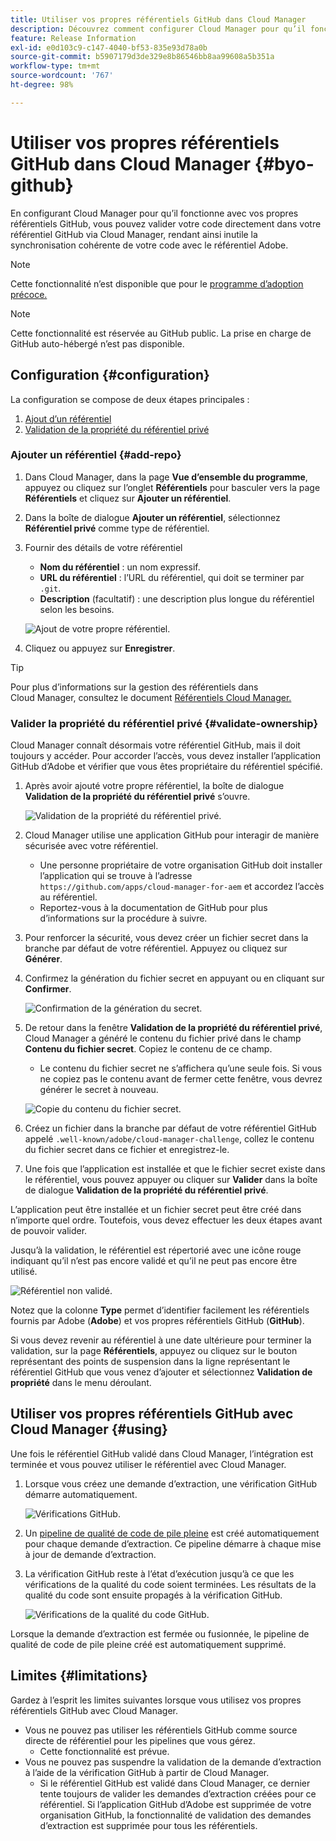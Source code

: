 ```yaml
---
title: Utiliser vos propres référentiels GitHub dans Cloud Manager
description: Découvrez comment configurer Cloud Manager pour qu’il fonctionne avec vos propres référentiels GitHub.
feature: Release Information
exl-id: e0d103c9-c147-4040-bf53-835e93d78a0b
source-git-commit: b5907179d3de329e8b86546bb8aa99608a5b351a
workflow-type: tm+mt
source-wordcount: '767'
ht-degree: 98%

---
```



# Utiliser vos propres référentiels GitHub dans Cloud Manager {#byo-github}

En configurant Cloud Manager pour qu’il fonctionne avec vos propres référentiels GitHub, vous pouvez valider votre code directement dans votre référentiel GitHub via Cloud Manager, rendant ainsi inutile la synchronisation cohérente de votre code avec le référentiel Adobe.

>[!NOTE]
>
>Cette fonctionnalité n’est disponible que pour le [programme d’adoption précoce.](/help/release-notes/current.md#early-adoption)

>[!NOTE]
>
>Cette fonctionnalité est réservée au GitHub public. La prise en charge de GitHub auto-hébergé n’est pas disponible.

## Configuration {#configuration}

La configuration se compose de deux étapes principales :

1. [Ajout d’un référentiel](#add-repo)
1. [Validation de la propriété du référentiel privé](#validate-ownership)

### Ajouter un référentiel {#add-repo}

1. Dans Cloud Manager, dans la page **Vue d’ensemble du programme**, appuyez ou cliquez sur l’onglet **Référentiels** pour basculer vers la page **Référentiels** et cliquez sur **Ajouter un référentiel**.

1. Dans la boîte de dialogue **Ajouter un référentiel**, sélectionnez **Référentiel privé** comme type de référentiel.

1. Fournir des détails de votre référentiel

   * **Nom du référentiel** : un nom expressif.
   * **URL du référentiel** : l’URL du référentiel, qui doit se terminer par `.git`.
   * **Description** (facultatif) : une description plus longue du référentiel selon les besoins.

   ![Ajout de votre propre référentiel.](/help/assets/repositories/add-own-github.png)

1. Cliquez ou appuyez sur **Enregistrer**.

>[!TIP]
>
>Pour plus d’informations sur la gestion des référentiels dans Cloud Manager, consultez le document [Référentiels Cloud Manager.](/help/managing-code/repositories.md)

### Valider la propriété du référentiel privé {#validate-ownership}

Cloud Manager connaît désormais votre référentiel GitHub, mais il doit toujours y accéder. Pour accorder l’accès, vous devez installer l’application GitHub d’Adobe et vérifier que vous êtes propriétaire du référentiel spécifié.

1. Après avoir ajouté votre propre référentiel, la boîte de dialogue **Validation de la propriété du référentiel privé** s’ouvre.

   ![Validation de la propriété du référentiel privé.](/help/assets/repositories/private-repo-validate.png)

1. Cloud Manager utilise une application GitHub pour interagir de manière sécurisée avec votre référentiel.
   * Une personne propriétaire de votre organisation GitHub doit installer l’application qui se trouve à l’adresse `https://github.com/apps/cloud-manager-for-aem` et accordez l’accès au référentiel.
   * Reportez-vous à la documentation de GitHub pour plus d’informations sur la procédure à suivre.

1. Pour renforcer la sécurité, vous devez créer un fichier secret dans la branche par défaut de votre référentiel. Appuyez ou cliquez sur **Générer**.

1. Confirmez la génération du fichier secret en appuyant ou en cliquant sur **Confirmer**.

   ![Confirmation de la génération du secret.](/help/assets/repositories/confirm-generation.png)

1. De retour dans la fenêtre **Validation de la propriété du référentiel privé**, Cloud Manager a généré le contenu du fichier privé dans le champ **Contenu du fichier secret**. Copiez le contenu de ce champ.

   * Le contenu du fichier secret ne s’affichera qu’une seule fois. Si vous ne copiez pas le contenu avant de fermer cette fenêtre, vous devrez générer le secret à nouveau.

   ![Copie du contenu du fichier secret.](/help/assets/repositories/new-secret.png)

1. Créez un fichier dans la branche par défaut de votre référentiel GitHub appelé `.well-known/adobe/cloud-manager-challenge`, collez le contenu du fichier secret dans ce fichier et enregistrez-le.

1. Une fois que l’application est installée et que le fichier secret existe dans le référentiel, vous pouvez appuyer ou cliquer sur **Valider** dans la boîte de dialogue **Validation de la propriété du référentiel privé**.

L’application peut être installée et un fichier secret peut être créé dans n’importe quel ordre. Toutefois, vous devez effectuer les deux étapes avant de pouvoir valider.

Jusqu’à la validation, le référentiel est répertorié avec une icône rouge indiquant qu’il n’est pas encore validé et qu’il ne peut pas encore être utilisé.

![Référentiel non validé.](/help/assets/repositories/unvalidated-repo.png)

Notez que la colonne **Type** permet d’identifier facilement les référentiels fournis par Adobe (**Adobe**) et vos propres référentiels GitHub (**GitHub**).

Si vous devez revenir au référentiel à une date ultérieure pour terminer la validation, sur la page **Référentiels**, appuyez ou cliquez sur le bouton représentant des points de suspension dans la ligne représentant le référentiel GitHub que vous venez d’ajouter et sélectionnez **Validation de propriété** dans le menu déroulant.

## Utiliser vos propres référentiels GitHub avec Cloud Manager {#using}

Une fois le référentiel GitHub validé dans Cloud Manager, l’intégration est terminée et vous pouvez utiliser le référentiel avec Cloud Manager.

1. Lorsque vous créez une demande d’extraction, une vérification GitHub démarre automatiquement.

   ![Vérifications GitHub.](/help/assets/repositories/github-checks.png)

1. Un [pipeline de qualité de code de pile pleine](/help/using/managing-pipelines.md) est créé automatiquement pour chaque demande d’extraction. Ce pipeline démarre à chaque mise à jour de demande d’extraction.

1. La vérification GitHub reste à l’état d’exécution jusqu’à ce que les vérifications de la qualité du code soient terminées. Les résultats de la qualité du code sont ensuite propagés à la vérification GitHub.

   ![Vérifications de la qualité du code GitHub.](/help/assets/repositories/github-code-quality.png)

Lorsque la demande d’extraction est fermée ou fusionnée, le pipeline de qualité de code de pile pleine créé est automatiquement supprimé.

## Limites {#limitations}

Gardez à l’esprit les limites suivantes lorsque vous utilisez vos propres référentiels GitHub avec Cloud Manager.

* Vous ne pouvez pas utiliser les référentiels GitHub comme source directe de référentiel pour les pipelines que vous gérez.
   * Cette fonctionnalité est prévue.
* Vous ne pouvez pas suspendre la validation de la demande d’extraction à l’aide de la vérification GitHub à partir de Cloud Manager.
   * Si le référentiel GitHub est validé dans Cloud Manager, ce dernier tente toujours de valider les demandes d’extraction créées pour ce référentiel.
Si l’application GitHub d’Adobe est supprimée de votre organisation GitHub, la fonctionnalité de validation des demandes d’extraction est supprimée pour tous les référentiels.
